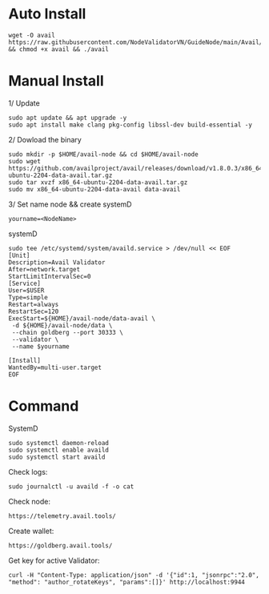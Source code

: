 # Auto Install

    wget -O avail https://raw.githubusercontent.com/NodeValidatorVN/GuideNode/main/Avail/avail && chmod +x avail && ./avail

# Manual Install

1/ Update

    sudo apt update && apt upgrade -y
    sudo apt install make clang pkg-config libssl-dev build-essential -y

2/ Dowload the binary

    sudo mkdir -p $HOME/avail-node && cd $HOME/avail-node
    sudo wget https://github.com/availproject/avail/releases/download/v1.8.0.3/x86_64-ubuntu-2204-data-avail.tar.gz
    sudo tar xvzf x86_64-ubuntu-2204-data-avail.tar.gz
    sudo mv x86_64-ubuntu-2204-data-avail data-avail

3/ Set name node && create systemD

    yourname=<NodeName>

systemD

    sudo tee /etc/systemd/system/availd.service > /dev/null << EOF
    [Unit]
    Description=Avail Validator
    After=network.target
    StartLimitIntervalSec=0
    [Service]
    User=$USER
    Type=simple
    Restart=always
    RestartSec=120
    ExecStart=${HOME}/avail-node/data-avail \
     -d ${HOME}/avail-node/data \
     --chain goldberg --port 30333 \
     --validator \
     --name $yourname
    
    [Install]
    WantedBy=multi-user.target
    EOF

# Command

SystemD

    sudo systemctl daemon-reload
    sudo systemctl enable availd
    sudo systemctl start availd


Check logs:

    sudo journalctl -u availd -f -o cat

Check node:

    https://telemetry.avail.tools/

Create wallet:

    https://goldberg.avail.tools/

Get key for active Validator:

    curl -H "Content-Type: application/json" -d '{"id":1, "jsonrpc":"2.0", "method": "author_rotateKeys", "params":[]}' http://localhost:9944
